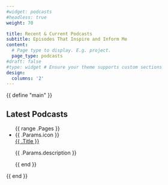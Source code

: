 ```yaml
---
#widget: podcasts
#headless: true
weight: 70

title: Recent & Current Podcasts
subtitle: Episodes That Inspire and Inform Me
content:
  # Page type to display. E.g. project.
  page_type: podcasts
#draft: false
#type: widget # Ensure your theme supports custom sections
design:
  columns: '2'
---
```


{{ define "main" }}
<div class="podcasts-section">
  <h2>Latest Podcasts</h2>
  <ul class="podcasts-list">
    {{ range .Pages }}
    <li>
      <div class="podcast-icon">{{ .Params.icon }}</div>
      <div>
        <a href="{{ .Params.link }}" class="podcast-title" target="_blank">{{ .Title }}</a>
        <p class="podcast-description">{{ .Params.description }}</p>
      </div>
    </li>
    {{ end }}
  </ul>
</div>
{{ end }}